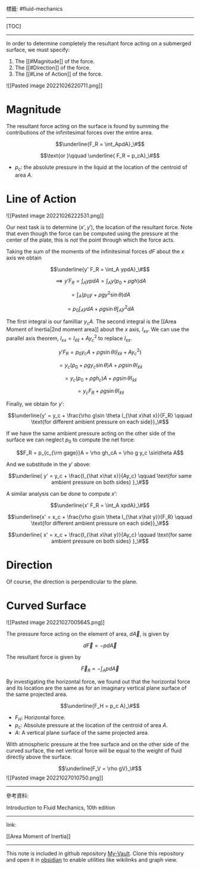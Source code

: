 標籤: #fluid-mechanics 

---

[TOC]

---

In order to determine completely the resultant force acting on a submerged surface, we must specify:

1. The [[#Magnitude]] of the force.
2. The [[#Direction]] of the force.
3. The [[#Line of Action]] of the force.

![[Pasted image 20221026220711.png]]

# Magnitude

The resultant force acting on the surface is found by summing the contributions of the infinitesimal forces over the entire area.

$$\underline{F_R = \int_ApdA}_\#$$

$$\text{or }\qquad \underline{ F_R = p_cA}_\#$$

- $p_c$: the absolute pressure in the liquid at the location of the centroid of area $A$.

# Line of Action

![[Pasted image 20221026222531.png]]

Our next task is to determine $(x', y')$, the location of the resultant force. Note that even though the force can be computed using the pressure at the center of the plate, this is *not* the point through which the force acts.

Taking the sum of the moments of the infinitesimal forces $dF$ about the $x$ axis we obtain

$$\underline{y' F_R = \int_A ypdA}_\#$$

$$\implies y'F_R = \int_AypdA = \int_Ay(p_0 + \rho gh)dA$$

$$= \int_A(p_0y + \rho gy^2\sin\theta)dA $$

$$= p_0\int_AydA + \rho g\sin\theta\int_Ay^2dA$$

The first integral is our familliar $y_cA$. The second integral is the [[Area Moment of Inertia|2nd moment area]] about the $x$ axis, $I_{xx}$. We can use the parallel axis theorem, $I_{xx} = I_{\hat x\hat x} + Ay_c^2$ to replace $I_{xx}$.

$$y'F_R = p_0y_cA + \rho g\sin\theta(I_{\hat x\hat x} + Ay_c^2)$$

$$ = y_c(p_0 + \rho g y_c\sin\theta)A + \rho g \sin\theta I_{\hat x\hat x}$$

$$ = y_c(p_0 + \rho g h_c)A + \rho g \sin\theta I_{\hat x\hat x}$$

$$ = y_cF_R + \rho g \sin \theta I_{\hat x\hat x}$$

Finally, we obtain for $y'$:

$$\underline{y' = y_c + \frac{\rho g\sin \theta I_{\hat x\hat x}}{F_R}
\qquad \text{for different ambient pressure on each side}}_\#$$

If we have the same ambient pressure acting on the other side of the surface we can neglect $p_0$ to compute the net force:

$$F_R = p_{c_{\rm gage}}A = \rho gh_cA = \rho g y_c \sin\theta A$$

And we substitude in the $y'$ above:

$$\underline{
	y' = y_c + \frac{I_{\hat x\hat x}}{Ay_c} \qquad
	\text{for same ambient pressure on both sides}
}_\#$$

A similar analysis can be done to compute $x'$:

$$\underline{x' F_R = \int_A xpdA}_\#$$

$$\underline{x' = x_c + \frac{\rho g\sin \theta I_{\hat x\hat y}}{F_R}
\qquad \text{for different ambient pressure on each side}}_\#$$

$$\underline{
	x' = x_c + \frac{I_{\hat x\hat y}}{Ay_c} \qquad
	\text{for same ambient pressure on both sides}
}_\#$$

# Direction

Of course, the direction is perpendicular to the plane.

# Curved Surface

![[Pasted image 20221027005645.png]]

The pressure force acting on the element of area, $d\vec A$, is given by

$$
d\vec F = -pd\vec A
$$

The resultant force is given by

$$\vec F_R = -\int_A pd\vec A$$

By investigating the horizontal force, we found out that the horizontal force and its location are the same as for an imaginary vertical plane surface of the same projected area.

$$\underline{F_H = p_c A}_\#$$

- $F_H$: Horizontal force.
- $p_c$: Absolute pressure at the location of the centroid of area $A$.
- $A$: A vertical plane surface of the same projected area.

With atmospheric pressure at the free surface and on the other side of the curved surface, the net vertical force will be equal to the weight of fluid directly above the surface.

$$\underline{F_V = \rho gV}_\#$$
![[Pasted image 20221027010750.png]]

---

參考資料:

Introduction to Fluid Mechanics, 10th edition

---

link:

[[Area Moment of Inertia]]

---

This note is included in github repository [My-Vault](https://github.com/LittleD3092/My-Vault.git). Clone this repository and open it in [obsidian](https://obsidian.md/) to enable utilities like wikilinks and graph view.